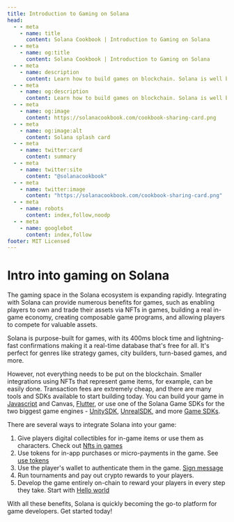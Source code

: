```yaml
---
title: Introduction to Gaming on Solana
head:
  - - meta
    - name: title
      content: Solana Cookbook | Introduction to Gaming on Solana
  - - meta
    - name: og:title
      content: Solana Cookbook | Introduction to Gaming on Solana
  - - meta
    - name: description
      content: Learn how to build games on blockchain. Solana is well built for web3 games of all genres utilizing speed, low fees, and more to create an amazing gaming experience
  - - meta
    - name: og:description
      content: Learn how to build games on blockchain. Solana is well built for web3 games of all genres utilizing speed, low fees, and more to create an amazing gaming experience
  - - meta
    - name: og:image
      content: https://solanacookbook.com/cookbook-sharing-card.png
  - - meta
    - name: og:image:alt
      content: Solana splash card
  - - meta
    - name: twitter:card
      content: summary
  - - meta
    - name: twitter:site
      content: "@solanacookbook"
  - - meta
    - name: twitter:image
      content: "https://solanacookbook.com/cookbook-sharing-card.png"
  - - meta
    - name: robots
      content: index,follow,noodp
  - - meta
    - name: googlebot
      content: index,follow
footer: MIT Licensed
---
```


# Intro into gaming on Solana

The gaming space in the Solana ecosystem is expanding rapidly. Integrating with Solana can provide numerous benefits for games, such as enabling players to own and trade their assets via NFTs in games, building a real in-game economy, creating composable game programs, and allowing players to compete for valuable assets.

Solana is purpose-built for games, with its 400ms block time and lightning-fast confirmations making it a real-time database that's free for all. It's perfect for genres like strategy games, city builders, turn-based games, and more.

However, not everything needs to be put on the blockchain. Smaller integrations using NFTs that represent game items, for example, can be easily done. Transaction fees are extremely cheap, and there are many tools and SDKs available to start building today. You can build your game in [Javascript](https://docs.solana.com/de/developing/clients/javascript-api) and Canvas, [Flutter](https://github.com/espresso-cash/espresso-cash-public), or use one of the Solana Game SDKs for the two biggest game engines - [UnitySDK](./game-sdks), [UnrealSDK](https://github.com/staratlasmeta/FoundationKit), and more [Game SDKs](./game-sdks).

There are several ways to integrate Solana into your game:

1. Give players digital collectibles for in-game items or use them as characters. Check out [Nfts in games](./nfts-in-games)
2. Use tokens for in-app purchases or micro-payments in the game. See [use tokens](./interact-with-tokens)
3. Use the player's wallet to authenticate them in the game. [Sign message](../references/keypairs-and-wallets.html#how-to-sign-and-verify-messages-with-wallets) 
4. Run tournaments and pay out crypto rewards to your players. 
5. Develop the game entirely on-chain to reward your players in every step they take. Start with [Hello world](./hello-world)

With all these benefits, Solana is quickly becoming the go-to platform for game developers. Get started today!
